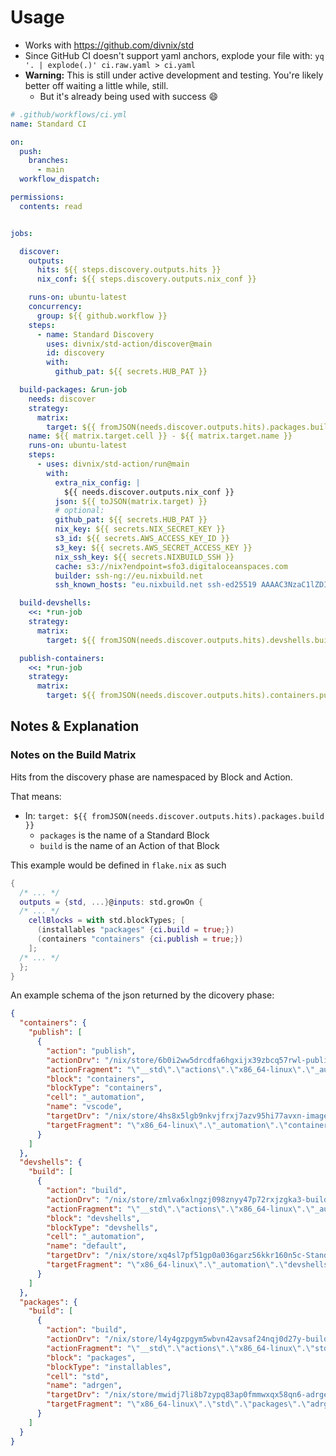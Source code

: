 # Usage

- Works with https://github.com/divnix/std
- Since GitHub CI doesn't support yaml anchors, explode your file with: `yq '. | explode(.)' ci.raw.yaml > ci.yaml`
- **Warning:** This is still under active development and testing. You're likely better off waiting a little while, still.
  - But it's already being used with success :smile:
 

```yaml
# .github/workflows/ci.yml
name: Standard CI

on:
  push:
    branches:
      - main
  workflow_dispatch:

permissions:
  contents: read


jobs:

  discover:
    outputs:
      hits: ${{ steps.discovery.outputs.hits }}
      nix_conf: ${{ steps.discovery.outputs.nix_conf }}

    runs-on: ubuntu-latest
    concurrency:
      group: ${{ github.workflow }}
    steps:
      - name: Standard Discovery
        uses: divnix/std-action/discover@main
        id: discovery
        with:
          github_pat: ${{ secrets.HUB_PAT }}

  build-packages: &run-job
    needs: discover
    strategy:
      matrix:
        target: ${{ fromJSON(needs.discover.outputs.hits).packages.build }}
    name: ${{ matrix.target.cell }} - ${{ matrix.target.name }}
    runs-on: ubuntu-latest
    steps:
      - uses: divnix/std-action/run@main
        with:
          extra_nix_config: |
            ${{ needs.discover.outputs.nix_conf }}
          json: ${{ toJSON(matrix.target) }}
          # optional:
          github_pat: ${{ secrets.HUB_PAT }}
          nix_key: ${{ secrets.NIX_SECRET_KEY }}
          s3_id: ${{ secrets.AWS_ACCESS_KEY_ID }}
          s3_key: ${{ secrets.AWS_SECRET_ACCESS_KEY }}
          nix_ssh_key: ${{ secrets.NIXBUILD_SSH }}
          cache: s3://nix?endpoint=sfo3.digitaloceanspaces.com
          builder: ssh-ng://eu.nixbuild.net
          ssh_known_hosts: "eu.nixbuild.net ssh-ed25519 AAAAC3NzaC1lZDI1NTE5AAAAIPIQCZc54poJ8vqawd8TraNryQeJnvH1eLpIDgbiqymM"

  build-devshells:
    <<: *run-job
    strategy:
      matrix:
        target: ${{ fromJSON(needs.discover.outputs.hits).devshells.build }}

  publish-containers:
    <<: *run-job
    strategy:
      matrix:
        target: ${{ fromJSON(needs.discover.outputs.hits).containers.publish }}
```

## Notes & Explanation

### Notes on the Build Matrix

Hits from the discovery phase are namespaced by Block and Action.

That means:

  - In: `target: ${{ fromJSON(needs.discover.outputs.hits).packages.build }}`
    - `packages` is the name of a Standard Block
    - `build` is the name of an Action of that Block

This example would be defined in `flake.nix` as such
```nix
{
  /* ... */
  outputs = {std, ...}@inputs: std.growOn {
  /* ... */
    cellBlocks = with std.blockTypes; [
      (installables "packages" {ci.build = true;})
      (containers "containers" {ci.publish = true;})
    ];
  /* ... */
  };
}
```

An example schema of the json returned by the dicovery phase:
```json
{
  "containers": {
    "publish": [
      {
        "action": "publish",
        "actionDrv": "/nix/store/6b0i2ww5drcdfa6hgxijx39zbcq57rwl-publish.drv",
        "actionFragment": "\"__std\".\"actions\".\"x86_64-linux\".\"_automation\".\"containers\".\"vscode\".\"publish",
        "block": "containers",
        "blockType": "containers",
        "cell": "_automation",
        "name": "vscode",
        "targetDrv": "/nix/store/4hs8x5lgb9nkvjfrxj7azv95hi77avxn-image-std-vscode.json.drv",
        "targetFragment": "\"x86_64-linux\".\"_automation\".\"containers\".\"vscode\""
      }
    ]
  },
  "devshells": {
    "build": [
      {
        "action": "build",
        "actionDrv": "/nix/store/zmlva6xlngzj098znyy47p72rxjzgka3-build.drv",
        "actionFragment": "\"__std\".\"actions\".\"x86_64-linux\".\"_automation\".\"devshells\".\"default\".\"build",
        "block": "devshells",
        "blockType": "devshells",
        "cell": "_automation",
        "name": "default",
        "targetDrv": "/nix/store/xq4sl7pf51gp0a036garz56kkr160n5c-Standard.drv",
        "targetFragment": "\"x86_64-linux\".\"_automation\".\"devshells\".\"default\""
      }
    ]
  },
  "packages": {
    "build": [
      {
        "action": "build",
        "actionDrv": "/nix/store/l4y4gzpgym5wbvn42avsaf24nqj0d27y-build.drv",
        "actionFragment": "\"__std\".\"actions\".\"x86_64-linux\".\"std\".\"packages\".\"adrgen\".\"build",
        "block": "packages",
        "blockType": "installables",
        "cell": "std",
        "name": "adrgen",
        "targetDrv": "/nix/store/mwidj7li8b7zypq83ap0fmmwxqx58qn6-adrgen-2022-08-08.drv",
        "targetFragment": "\"x86_64-linux\".\"std\".\"packages\".\"adrgen\""
      }
    ]
  }
}
```
